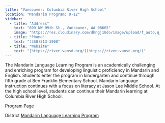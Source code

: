 ```yaml
---
title: "Vancouver: Columbia River High School"
location: "Mandarin Program: 9-12"
sidebar:
  - title: "Address"
    text: "800 NW 99th St., Vancouver, WA 98665"
    image: "https://res.cloudinary.com/dhngj18do/image/upload/f_auto,q_auto/v1/images/activities/Logo-CR"
  - title: "Phone"
    text: "(360)313-3900"
  - title: "Website"
    text: "[https://river.vansd.org/](https://river.vansd.org/)"
---
```


The Mandarin Language Learning Program is an academically challenging and enriching program for developing linguistic proficiency in Mandarin and English. Students enter the program in kindergarten and continue through fifth grade at Ben Franklin Elementary School. Mandarin language instruction continues with a focus on literacy at Jason Lee Middle School. At the high school level, students can continue their Mandarin learning at Columbia River High School.

[Program Page](https://franklin.vansd.org/programs/)

District [Mandarin Language Learning Program](https://vansd.org/mandarin-language-learning/)
